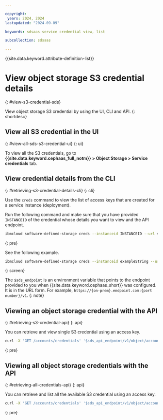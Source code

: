 ```yaml
---

copyright:
 years: 2024, 2024
lastupdated: "2024-09-09"

keywords: sdsaas service credential view, list

subcollection: sdsaas

---
```


{{site.data.keyword.attribute-definition-list}}

# View object storage S3 credential details
{: #view-s3-credential-sds}

View object storage S3 credential by using the UI, CLI and API.
{: shortdesc}


## View all S3 credential in the UI
{: #view-all-sds-s3-credential-ui}
{: ui}

To view all the S3 credentials, go to **{{site.data.keyword.cephaas_full_notm}} > Object Storage > Service credentials** tab.



## View credential details from the CLI
{: #retrieving-s3-credential-details-cli}
{: cli}

Use the `creds` command to view the list of access keys that are created for a service instance (deployment).

Run the following command and make sure that you have provided `INSTANCEID` of the credential whose details you want to view and the API endpoint.


```sh
ibmcloud software-defined-storage creds --instanceid INSTANCEID --url string
```
{: pre}

See the following example.

```bash
ibmcloud software-defined-storage creds --instanceid exampleString --url $sds_endpoint
```
{: screen}

The `$sds_endpoint` is an environment variable that points to the endpoint provided to you when {{site.data.keyword.cephaas_short}} was configured. It is in the URL form. For example, `https://{on-prem}.endpoint.com:{port number}/v1`.
{: note}



## Viewing an object storage credential with the API
{: #retrieving-s3-credential-api}
{: api}

You can retrieve and view single S3 credential using an access key.

```sh
curl -X 'GET /accounts/credentials' '$sds_api_endpoint/v1/object/accounts/credentials?access-key=dsfdgdf2343435666' -H 'accept: application/json' -H "Authorization: $token"
```
{: pre}


## Viewing all object storage credentials with the API
{: #retrieving-all-credentials-api}
{: api}

You can retrieve and list all the available S3 credential using an access key.

```sh
curl -X 'GET /accounts/credentials' '$sds_api_endpoint/v1/object/accounts/credentials' -H 'accept: application/json' -H "Authorization: $token"
```
{: pre}
